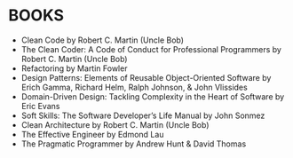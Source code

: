 # BOOKS

- Clean Code by Robert C. Martin (Uncle Bob)
- The Clean Coder: A Code of Conduct for Professional Programmers by Robert C. Martin (Uncle Bob)
- Refactoring by Martin Fowler
- Design Patterns: Elements of Reusable Object-Oriented Software by Erich Gamma, Richard Helm, Ralph Johnson, & John Vlissides
- Domain-Driven Design: Tackling Complexity in the Heart of Software by Eric Evans
- Soft Skills: The Software Developer’s Life Manual by John Sonmez
- Clean Architecture by Robert C. Martin (Uncle Bob)
- The Effective Engineer by Edmond Lau
- The Pragmatic Programmer by Andrew Hunt & David Thomas
